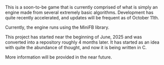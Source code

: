 This is a soon-to-be game that is currently comprised of what is simply an engine made from several extremely basic algorithms. 
Development has quite recently accelerated, and updates will be frequent as of October 11th. 

Currently, the engine runs using the MiniFB library.

This project has started near the beginning of June, 2025 and was converted into a repository roughly 4 months later.
It has started as an idea with quite the abundance of thought, and now it is being written in C.

More information will be provided in the near future.
